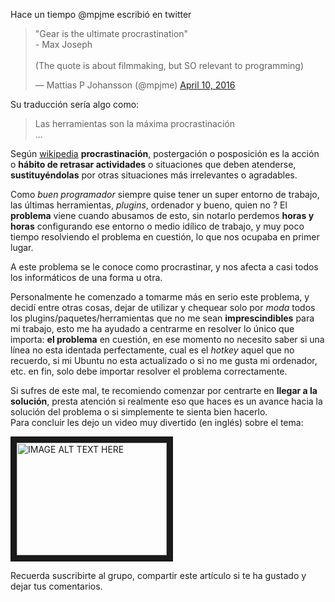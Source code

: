 Hace un tiempo @mpjme escribió en twitter
<blockquote class="twitter-tweet" data-lang="en"><p lang="en" dir="ltr">&quot;Gear is the ultimate procrastination&quot; <br>  - Max Joseph <br><br>(The quote is about filmmaking, but SO relevant to programming)</p>&mdash; Mattias P Johansson (@mpjme) <a href="https://twitter.com/mpjme/status/719145682800635904">April 10, 2016</a></blockquote>

Su traducción sería algo como:
> Las herramientas son la máxima procrastinación  
> ...

Según [wikipedia](https://es.wikipedia.org/wiki/Procrastinaci%C3%B3n)
**procrastinación**, postergación o posposición es la acción o **hábito de retrasar actividades** o situaciones que deben atenderse, **sustituyéndolas** por otras situaciones más irrelevantes o agradables.   

  Como *buen programador* siempre quise tener un super entorno de trabajo, las últimas herramientas, *plugins*, ordenador y bueno, quien no ? El **problema** viene cuando abusamos de esto, sin notarlo perdemos **horas y horas** configurando ese entorno o medio idílico de trabajo, y muy poco tiempo resolviendo el problema en cuestión, lo que nos ocupaba en primer lugar.

A este problema se le conoce como procrastinar, y nos afecta a casi todos los informáticos de una forma u otra.  

Personalmente he comenzado a tomarme más en serio este problema, y decidí entre otras cosas, dejar de utilizar y chequear solo por *moda* todos los plugins/paquetes/herramientas que no me sean **imprescindibles** para mi trabajo, esto me ha ayudado a centrarme en resolver lo único que importa: **el problema** en cuestión, en ese momento no necesito saber si una línea no esta identada perfectamente, cual es el *hotkey* aquel que no recuerdo, si mi Ubuntu no esta actualizado o si no me gusta mi ordenador, etc. en fin, solo debe importar resolver el problema correctamente.  

Si sufres de este mal, te recomiendo comenzar por centrarte en **llegar a la solución**, presta atención si realmente eso que haces es un avance hacia la solución del problema o si simplemente te sienta bien hacerlo.   
Para concluir les dejo un video muy divertido (en inglés) sobre el tema:

<a href="http://www.youtube.com/watch?feature=player_embedded&v=dIjKJjzRX_E
" target="_blank"><img src="http://img.youtube.com/vi/dIjKJjzRX_E/0.jpg"
alt="IMAGE ALT TEXT HERE" width="240" height="180" border="10" /></a>

Recuerda suscribirte al grupo, compartir este artículo si te ha gustado y dejar tus comentarios.

